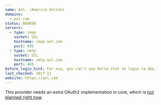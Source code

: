 ```yaml
---
name: Aol. (America Online)
domains: 
  - aol.com
status: BROKEN
servers:
  - type: imap
    socket: SSL
    hostname: imap.aol.com
    port: 993
  - type: smtp
    socket: SSL
    hostname: smtp.aol.com
    port: 465
before_login_hint: For now, you can't use Delta Chat to login to AOL.
last_checked: 2017-12
website: https://aol.com
---
```


This provider needs an extra OAuth2 implementation in core, which is [not
planned right now](https://github.com/deltachat/provider-db/issues/91).

